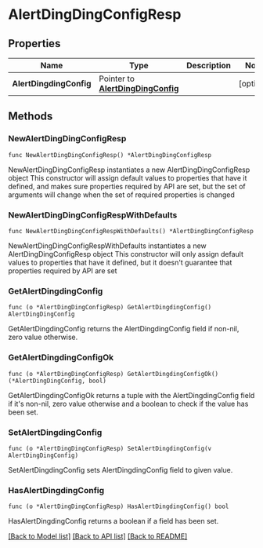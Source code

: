 # AlertDingDingConfigResp

## Properties

Name | Type | Description | Notes
------------ | ------------- | ------------- | -------------
**AlertDingdingConfig** | Pointer to [**AlertDingDingConfig**](AlertDingDingConfig.md) |  | [optional] 

## Methods

### NewAlertDingDingConfigResp

`func NewAlertDingDingConfigResp() *AlertDingDingConfigResp`

NewAlertDingDingConfigResp instantiates a new AlertDingDingConfigResp object
This constructor will assign default values to properties that have it defined,
and makes sure properties required by API are set, but the set of arguments
will change when the set of required properties is changed

### NewAlertDingDingConfigRespWithDefaults

`func NewAlertDingDingConfigRespWithDefaults() *AlertDingDingConfigResp`

NewAlertDingDingConfigRespWithDefaults instantiates a new AlertDingDingConfigResp object
This constructor will only assign default values to properties that have it defined,
but it doesn't guarantee that properties required by API are set

### GetAlertDingdingConfig

`func (o *AlertDingDingConfigResp) GetAlertDingdingConfig() AlertDingDingConfig`

GetAlertDingdingConfig returns the AlertDingdingConfig field if non-nil, zero value otherwise.

### GetAlertDingdingConfigOk

`func (o *AlertDingDingConfigResp) GetAlertDingdingConfigOk() (*AlertDingDingConfig, bool)`

GetAlertDingdingConfigOk returns a tuple with the AlertDingdingConfig field if it's non-nil, zero value otherwise
and a boolean to check if the value has been set.

### SetAlertDingdingConfig

`func (o *AlertDingDingConfigResp) SetAlertDingdingConfig(v AlertDingDingConfig)`

SetAlertDingdingConfig sets AlertDingdingConfig field to given value.

### HasAlertDingdingConfig

`func (o *AlertDingDingConfigResp) HasAlertDingdingConfig() bool`

HasAlertDingdingConfig returns a boolean if a field has been set.


[[Back to Model list]](../README.md#documentation-for-models) [[Back to API list]](../README.md#documentation-for-api-endpoints) [[Back to README]](../README.md)


